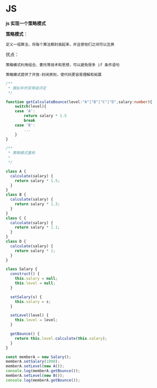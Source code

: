 # JS

**js 实现一个策略模式**

**策略模式**：

`定义一组算法，将每个算法都封装起来，并且使他们之间可以互换`

优点：

`策略模式利用组合、委托等技术和思想，可以避免很多 if 条件语句`

`策略模式提供了开放-封闭原则，使代码更容易理解和拓展`

```ts
/**
 * 模拟年终奖等级评定
 */

function getCalculateBounce(level:"A"|"B"|"C"|"D",salary:number){
    switch(level){
    case 'A':
        return salary * 1.5
        break
    case 'B':
        ...
    }
}
```

```ts
/**
 * 策略模式重构
 *
 */

class A {
  calculate(salary) {
    return salary * 1.5;
  }
}
class B {
  calculate(salary) {
    return salary * 1.3;
  }
}
class C {
  calculate(salary) {
    return salary * 1.1;
  }
}
class D {
  calculate(salary) {
    return salary * 1;
  }
}

class Salary {
  construct() {
    this.salary = null;
    this.level = null;
  }

  setSalary(s) {
    this.salary = s;
  }

  setLevel(level) {
    this.level = level;
  }

  getBounce() {
    return this.level.calculate(this.salary);
  }
}

const memberA = new Salary();
memberA.setSalary(1000);
memberA.setLevel(new A());
console.log(memberA.getBounce());
memberA.setLevel(new B());
console.log(memberA.getBounce());
```

